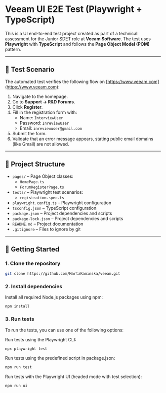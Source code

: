 # Veeam UI E2E Test (Playwright + TypeScript)

This is a UI end-to-end test project created as part of a technical assessment for the Junior SDET role at **Veeam Software**. The test uses **Playwright** with **TypeScript** and follows the **Page Object Model (POM)** pattern.

---

## 🧪 Test Scenario

The automated test verifies the following flow on [https://www.veeam.com](https://www.veeam.com):

1. Navigate to the homepage.
2. Go to **Support → R&D Forums**.
3. Click **Register**.
4. Fill in the registration form with:
   - Name: `InterviewUser`
   - Password: `InreviewUser`
   - Email: `inreviewuser@gmail.com`
5. Submit the form.
6. Validate that an error message appears, stating public email domains (like Gmail) are not allowed.

---


## 📁 Project Structure

- `pages/` – Page Object classes:
  - `HomePage.ts`
  - `ForumRegisterPage.ts`
- `tests/` – Playwright test scenarios:
  - `registration.spec.ts`
- `playwright.config.ts` – Playwright configuration
- `tsconfig.json` – TypeScript configuration
- `package.json` – Project dependencies and scripts
- `package-lock.json` – Project dependencies and scripts
- `README.md` – Project documentation
- `.gitignore` – Files to ignore by git

---

## 🚀 Getting Started

### 1. Clone the repository

```bash
git clone https://github.com/MartaKaminska/veeam.git
```


### 2. Install dependencies

Install all required Node.js packages using npm:

```bash
npm install
```

### 3. Run tests

To run the tests, you can use one of the following options:

Run tests using the Playwright CLI:

```bash
npx playwright test
```

Run tests using the predefined script in package.json:

```bash
npm run test
```

Run tests with the Playwright UI (headed mode with test selection):

```bash
npm run ui
```



